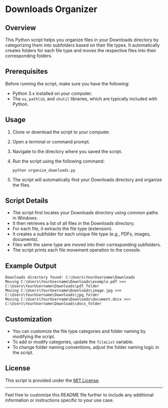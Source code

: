 # Downloads Organizer

## Overview

This Python script helps you organize files in your Downloads directory by categorizing them into subfolders based on their file types. It automatically creates folders for each file type and moves the respective files into their corresponding folders.

## Prerequisites

Before running the script, make sure you have the following:

- Python 3.x installed on your computer.
- The `os`, `pathlib`, and `shutil` libraries, which are typically included with Python.

## Usage

1. Clone or download the script to your computer.

2. Open a terminal or command prompt.

3. Navigate to the directory where you saved the script.

4. Run the script using the following command:

   ```
   python organize_downloads.py
   ```

5. The script will automatically find your Downloads directory and organize the files.

## Script Details

- The script first locates your Downloads directory using common paths in Windows.
- It then retrieves a list of all files in the Downloads directory.
- For each file, it extracts the file type (extension).
- It creates a subfolder for each unique file type (e.g., PDFs, images, documents).
- Files with the same type are moved into their corresponding subfolders.
- The script prints each file movement operation to the console.

## Example Output

```
Downloads directory found: C:\Users\YourUsername\Downloads
Moving C:\Users\YourUsername\Downloads\example.pdf >>> C:\Users\YourUsername\Downloads\pdf_folder
Moving C:\Users\YourUsername\Downloads\image.jpg >>> C:\Users\YourUsername\Downloads\jpg_folder
Moving C:\Users\YourUsername\Downloads\document.docx >>> C:\Users\YourUsername\Downloads\docx_folder
```

## Customization

- You can customize the file type categories and folder naming by modifying the script.
- To add or modify categories, update the `fileList` variable.
- To change folder naming conventions, adjust the folder naming logic in the script.

## License

This script is provided under the [MIT License](LICENSE.md).

---

Feel free to customize this README file further to include any additional information or instructions specific to your use case.
